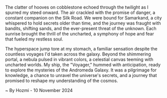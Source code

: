 
The clatter of hooves on cobblestone echoed through the twilight as I spurred my steed onward. The air crackled with the promise of danger, a constant companion on the Silk Road. We were bound for Samarkand, a city whispered to hold secrets older than time, and the journey was fraught with bandits, shifting sands, and the ever-present threat of the unknown. Each sunrise brought the thrill of the uncharted, a symphony of hope and fear that fueled my restless soul.

The hyperspace jump tore at my stomach, a familiar sensation despite the countless voyages I'd taken across the galaxy. Beyond the shimmering portal, a nebula pulsed in vibrant colors, a celestial canvas teeming with uncharted worlds. My ship, the "Voyager," hummed with anticipation, ready to explore the mysteries of the Andromeda Galaxy. It was a pilgrimage for knowledge, a chance to unravel the universe's secrets, and a journey that promised to reshape my understanding of the cosmos. 

~ By Hozmi - 10 November 2024
